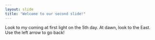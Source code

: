 ```yaml
---
layout: slide
title: "Welcome to our second slide!"
---
```

Look to my coming at first light on the 5th day. At dawn, look to the East.
Use the left arrow to go back!
